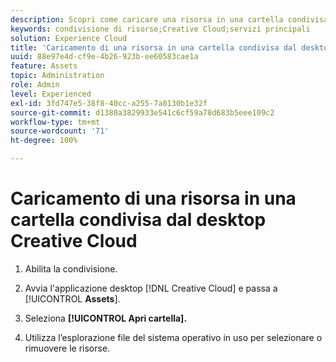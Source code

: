 ```yaml
---
description: Scopri come caricare una risorsa in una cartella condivisa dal desktop di Creative Cloud a Experience Cloud.
keywords: condivisione di risorse;Creative Cloud;servizi principali
solution: Experience Cloud
title: 'Caricamento di una risorsa in una cartella condivisa dal desktop Creative Cloud '
uuid: 88e97e4d-cf9e-4b26-923b-ee60583cae1a
feature: Assets
topic: Administration
role: Admin
level: Experienced
exl-id: 3fd747e5-38f8-40cc-a255-7a0130b1e32f
source-git-commit: d1380a3829933e541c6cf59a78d683b5eee109c2
workflow-type: tm+mt
source-wordcount: '71'
ht-degree: 100%

---
```


# Caricamento di una risorsa in una cartella condivisa dal desktop Creative Cloud

1. Abilita la condivisione.

1. Avvia l&#39;applicazione desktop [!DNL Creative Cloud] e passa a [!UICONTROL **Assets**].

1. Seleziona **[!UICONTROL Apri cartella].**

1. Utilizza l’esplorazione file del sistema operativo in uso per selezionare o rimuovere le risorse.
